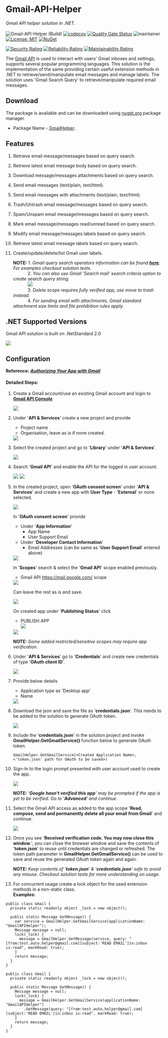 # Gmail-API-Helper
*Gmail API helper solution in .NET*. </br></br>
![Gmail-API-Helper (Build)](https://github.com/abhinavminhas/Gmail-API-Helper/actions/workflows/build.yml/badge.svg)
[![codecov](https://codecov.io/gh/abhinavminhas/Gmail-API-Helper/branch/main/graph/badge.svg?token=18ZV2GGET8)](https://codecov.io/gh/abhinavminhas/Gmail-API-Helper)
[![Quality Gate Status](https://sonarcloud.io/api/project_badges/measure?project=abhinavminhas_Gmail-API-Helper&metric=alert_status)](https://sonarcloud.io/summary/new_code?id=abhinavminhas_Gmail-API-Helper)
![maintainer](https://img.shields.io/badge/Creator/Maintainer-abhinavminhas-e65c00)
[![License: MIT](https://img.shields.io/badge/License-MIT-blue.svg)](https://opensource.org/licenses/MIT)
[![NuGet](https://img.shields.io/nuget/v/GmailHelper?color=%23004880&label=Nuget)](https://www.nuget.org/packages/GmailHelper/)  

[![Security Rating](https://sonarcloud.io/api/project_badges/measure?project=abhinavminhas_Gmail-API-Helper&metric=security_rating)](https://sonarcloud.io/summary/new_code?id=abhinavminhas_Gmail-API-Helper)
[![Reliability Rating](https://sonarcloud.io/api/project_badges/measure?project=abhinavminhas_Gmail-API-Helper&metric=reliability_rating)](https://sonarcloud.io/summary/new_code?id=abhinavminhas_Gmail-API-Helper)
[![Maintainability Rating](https://sonarcloud.io/api/project_badges/measure?project=abhinavminhas_Gmail-API-Helper&metric=sqale_rating)](https://sonarcloud.io/summary/new_code?id=abhinavminhas_Gmail-API-Helper)

The [Gmail API](https://developers.google.com/gmail/api) is used to interact with users' Gmail inboxes and settings, supports several popular programming languages. This solution is the implementation of the same providing certain useful extension methods in .NET to retrieve/send/manipulate email messages and manage labels. The solution uses 'Gmail Search Query' to retrieve/manipulate required email messages.

## Download
The package is available and can be downloaded using [nuget.org](https://www.nuget.org/) package manager.  
- Package Name - [GmailHelper](https://www.nuget.org/packages/GmailHelper/).

## Features

1. Retrieve email message/messages based on query search.
2. Retrieve latest email message body based on query search.
3. Download message/messages attachments based on query search.
4. Send email messages (text/plain, text/html).
5. Send email messages with attachments (text/plain, text/html).
6. Trash/Untrash email message/messages based on query search.
7. Spam/Unspam email message/messages based on query search.
8. Mark email message/messages read/unread based on query search.
9. Modify email message/messages labels based on query search.
10. Retrieve latest email message labels based on query search.
11. Create/update/delete/list Gmail user labels.

    **NOTE:** 1. *Gmail query search operators information can be found **[here](https://support.google.com/mail/answer/7190)**. For examples checkout solution tests.*  
    &emsp;&emsp;&emsp; 2. *You can also use Gmail 'Search mail' search criteria option to create search query string.*  
    &emsp;&emsp;&emsp; <img src=https://user-images.githubusercontent.com/17473202/147176323-b4eb4963-1f5d-46e5-9fc1-bef4e8aaa2d2.png />  
    &emsp;&emsp;&emsp; 3. *Delete scope requires fully verified app, use move to trash instead.*  
    &emsp;&emsp;&emsp; 4. *For sending email with attachments, Gmail standard attachment size limits and file prohibition rules apply.*

## .NET Supported Versions

Gmail API solution is built on .NetStandard 2.0  

<img src="https://user-images.githubusercontent.com/17473202/137575806-fdebc1ff-4741-4ada-8974-0459c6e27830.png" />

## Configuration

**Reference:** ***[Authorizing Your App with Gmail](https://developers.google.com/gmail/api/auth/about-auth)***

#### Detailed Steps:

1. Create a Gmail account/use an existing Gmail account and login to **[Gmail API Console](https://console.cloud.google.com/apis/api/gmail)**  

    <img src="https://user-images.githubusercontent.com/17473202/138042516-7b388c1a-977a-4ff1-9d29-82aaeae3d8e7.png" />  
2. Under '**API & Services**' create a new project and provide  
    - Project name
    - Organisation, leave as is if none created.  

    <img src="https://user-images.githubusercontent.com/17473202/138042606-17b8e076-1bb2-4ea5-a722-fdd300204a6a.png" />  
    
3. Select the created project and go to '**Library**' under '**API & Services**'.  

    <img src="https://user-images.githubusercontent.com/17473202/138043014-7f41d875-3fca-4df1-a167-03a976cfb690.png" />  
4. Search '**Gmail API**' and enable the API for the logged in user account.  

    <img src="https://user-images.githubusercontent.com/17473202/138081584-16bf3582-56f2-41c4-b64b-41e6273a6de3.png" />  
    <img src="https://user-images.githubusercontent.com/17473202/138043204-2b876369-35d7-475f-aad8-ac3c2c21fe8c.png" />  
5. In the created project, open '**OAuth consent screen**' under '**API & Services**' and create a new app with **User Type** - '**External**' or none selected.  

    <img src="https://user-images.githubusercontent.com/17473202/138043286-9a670912-4747-4fbb-8988-59bc59305c37.png" />  

    In '**OAuth consent screen**' provide
    - Under '**App Information**'
        - App Name
        - User Support Email
    - Under '**Developer Contact Information**'
        - Email Addresses (can be same as '**User Support Email**' entered above)  
        
    <img src="https://user-images.githubusercontent.com/17473202/138043363-19e4d215-219d-4a96-9629-1f154af4335b.png" />  

    In '**Scopes**' search & select the '**Gmail API**' scope enabled previously.
    - Gmail API <https://mail.google.com/> scope  

    <img src="https://user-images.githubusercontent.com/17473202/138043411-60533281-f2b0-4374-82ab-1ce7ab7e55e1.png" />  

    Can leave the rest as is and save.  

    <img src="https://user-images.githubusercontent.com/17473202/138043492-e249dd83-f405-487e-88f9-d86c6dc0c88b.png" />  

    On created app under '**Publishing Status**' click  
    - PUBLISH APP  
    <img src="https://user-images.githubusercontent.com/17473202/138043559-e5d6512b-75eb-4c62-b999-33b213ef74ee.png" /><br>
    <img src="https://user-images.githubusercontent.com/17473202/138043618-3d23aa98-3869-433e-8831-82ee65823a23.png" />  

    **NOTE:** *Some added restricted/sensitive scopes may require app verification.*

6. Under '**API & Services**' go to '**Credentials**' and create new credentials of type '**OAuth client ID**'.  

    <img src="https://user-images.githubusercontent.com/17473202/138043764-9dcdb1e4-48f4-45c2-856c-470ca89faae6.png" />  
7. Provide below details
   - Application type as 'Desktop app'
   - Name  

    <img src="https://user-images.githubusercontent.com/17473202/138043806-11ca240f-1804-4e1c-aae3-28cd66208b67.png" />  
8. Download the json and save the file as '**credentials.json**'. This needs to be added to the solution to generate OAuth token.  

    <img src="https://user-images.githubusercontent.com/17473202/138043843-8bfbdac9-99c1-45d8-91bf-211c246aacda.png" />  
9. Include the '**credentials.json**' in the solution project and invoke **GmailHelper.GetGmailService()** function below to generate OAuth token.
   ```
   GmailHelper.GetGmailService(<Created Application Name>, <'token.json' path for OAuth to be saved>)
   ```
10. Sign-In to the login prompt presented with user account used to create the app.  

    <img src="https://user-images.githubusercontent.com/17473202/138043907-0d1f6f12-ba23-4331-9bc0-d97ab257e96d.png" />  
    
    **NOTE:** *'**Google hasn't verified this app**' may be prompted if the app is yet to be verified. Go to '**Advanced**' and continue.*  
11. Select the Gmail API access as added to the app scope '**Read, compose, send and permanently delete all your email from Gmail**' and continue.  

    <img src="https://user-images.githubusercontent.com/17473202/138043948-dd805f6e-faec-4c05-b164-78aabdca55d7.png" />  
12. Once you see '**Received verification code. You may now close this window.**', you can close the browser window and save the contents of '**token.json**' to reuse until credentials are changed or refreshed. The token path parameter in **GmailHelper.GetGmailService()** can be used to save and reuse the generated OAuth token again and again.  
    
    **NOTE:** *Keep contents of '**token.json**' & '**credentials.json**' safe to avoid any misuse. Checkout solution tests for more understanding on usage.*
13. For concurrent usage create a lock object for the used extension methods in a non-static class.  
    **Examples:**
```
public class Gmail {
  private static readonly object _lock = new object();

  public static Message GetMessage() {
    var service = GmailHelper.GetGmailService(applicationName: "GmailAPIHelper");
    Message message = null;
    lock(_lock) {
      message = GmailHelper.GetMessage(service, query: "[from:test.auto.helper@gmail.com][subject:'READ EMAIL']in:inbox is:read", markRead: true);
    }
    return message;
  }
}
```
```
public class Gmail {
  private static readonly object _lock = new object();

  public static Message GetMessage() {
    Message message = null;
    lock(_lock) {
      message = GmailHelper.GetGmailService(applicationName: "GmailAPIHelper")
        .GetMessage(query: "[from:test.auto.helper@gmail.com][subject:'READ EMAIL']in:inbox is:read", markRead: true);
    }
    return message;
  }
}
```